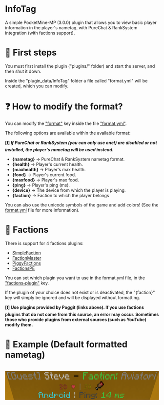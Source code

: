 # InfoTag
A simple PocketMine-MP (3.0.0) plugin that allows you to view basic player information in the player's nametag, with PureChat & RankSystem integration (with factions support).

# 👀 First steps
You must first install the plugin ("plugins/" folder) and start the server, and then shut it down.

Inside the "plugin_data/InfoTag" folder a file called "format.yml" will be created, which you can modify.

# ❓ How to modify the format?
You can modify the <a href="https://github.com/AmmyR/InfoTag/blob/main/resources/format.yml#L36">"format"</a> key inside the file <a href="https://github.com/AmmyR/InfoTag/blob/main/resources/format.yml">"format.yml"</a>. 

The following options are available within the available format:

<b>[❗]<i> If PureChat or RankSystem (you can only use one!) are disabled or not installed, the player's nametag will be used instead.</i></b>

<ul>
  <li><b>{nametag}</b> -> PureChat & RankSystem nametag format. </li>
  <li><b>{health}</b> -> Player's current health.</li>
  <li><b>{maxhealth}</b> -> Player's max health.</li>
  <li><b>{food}</b> -> Player's current food.</li>
  <li><b>{maxfood}</b> -> Player's max food.</li>
  <li><b>{ping}</b> -> Player's ping (ms).</li>
  <li><b>{device}</b> -> The device from which the player is playing.</li>
  <li><b>{faction}</b> -> Faction to which the player belongs
</ul>

You can also use the unicode symbols of the game and add colors! (See the <a href="https://github.com/AmmyR/InfoTag/blob/main/resources/format.yml#L31">format.yml</a> file for more information).

# 🎌 Factions
<div id="factions">
There is support for 4 factions plugins:
<ul>
  <li><a href="https://poggit.pmmp.io/p/SimpleFaction/">SimpleFaction</a></li>
  <li><a href="https://poggit.pmmp.io/p/FactionMaster/">FactionMaster</a></li>
  <li><a href="https://poggit.pmmp.io/p/PiggyFactions/">PiggyFactions</a></li>
  <li><a href="https://poggit.pmmp.io/p/FactionsPE/">FactionsPE</a></li>
</ul>
  
You can set which plugin you want to use in the format.yml file, in the <a href="https://github.com/AmmyR/InfoTag/blob/main/resources/format.yml#L16">"factions-plugin"</a> key.

If the plugin of your choice does not exist or is deactivated, the "{faction}" key will simply be ignored and will be displayed without formatting.

<b>[❗] Use plugins provided by Poggit (links above). If you use factions plugins that do not come from this source, an error may occur. Sometimes those who provide plugins from external sources (such as YouTube) modify them.</b>
</div>

# 🔎 Example (Default formatted nametag)
<div align="center">
  <br>
  <img src="example.png"/>
</div>
